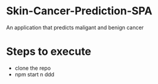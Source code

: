# Skin-Cancer-Prediction-SPA
An application that predicts maligant and benign cancer

# Steps to execute
+ clone the repo
+ npm start
n
ddd
